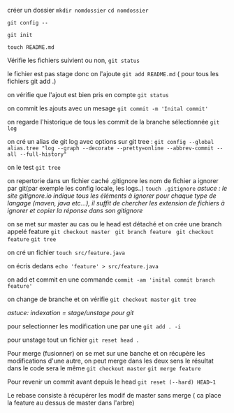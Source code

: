 créer un dossier
```mkdir nomdossier```
```cd nomdossier```

```git config --```

```git init```

```touch README.md```

Vérifie les fichiers suivient ou non, 
```git status```

le fichier est pas stage donc on l'ajoute
```git add README.md```
( pour tous les fichiers git add .)

on vérifie que l'ajout est bien pris en compte
```git status ```

on commit les ajouts avec un mesage
```git commit -m 'Inital commit'```

on regarde l'historique de tous les commit de la branche sélectionnée
```git log```

on cré un alias de git log avec options sur git tree :
```git config --global alias.tree "log --graph --decorate --pretty=online --abbrev-commit --all --full-history"```

on le test 
```git tree```

on repertorie dans un fichier caché .gitignore les nom de fichier a ignorer par git(par exemple les config locale, les logs..)
```touch .gitignore```
*astuce : le site gitignore.io indique tous les éléments à ignorer pour chaque type de langage (maven, java etc...), il suffit
de chercher les extension de fichiers à ignorer et copier la réponse dans son gitignore*

on se met sur master au cas ou le head est détaché et on crée une branch appelé feature
``` git checkout master ```
``` git branch feature```
``` git checkout feature```
``` git tree ``` 

on cré un fichier 
```touch src/feature.java```

on écris dedans
```echo 'feature' > src/feature.java```

on add et commit en une commande
```commit -am 'inital commit branch feature'```

on change de branche et on vérifie
```git checkout master```
```git tree```

*astuce: indexation = stage/unstage pour git*

pour selectionner les modification une par une
```git add . -i```

pour unstage tout un fichier
```git reset head .```

Pour merge (fusionner) on se met sur une banche et on récupère les modifications d'une autre, on peut merge dans les deux sens le résultat dans le code sera le même
```git checkout master```
```git merge feature```

Pour revenir un commit avant depuis le head
```git reset (--hard) HEAD~1```

Le rebase consiste à récupérer les modif de master sans merge ( ca place la feature au dessus de master dans l'arbre)

